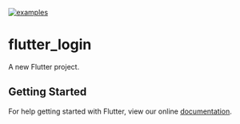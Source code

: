 [![examples](https://github.com/felangel/bloc/workflows/examples/badge.svg)](https://github.com/felangel/bloc/actions)

# flutter_login

A new Flutter project.

## Getting Started

For help getting started with Flutter, view our online
[documentation](https://flutter.dev/).
